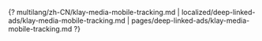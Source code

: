 {? multilang/zh-CN/klay-media-mobile-tracking.md | localized/deep-linked-ads/klay-media-mobile-tracking.md | pages/deep-linked-ads/klay-media-mobile-tracking.md ?}
